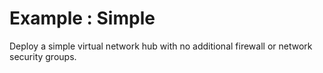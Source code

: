 # Example : Simple

Deploy a simple virtual network hub with no additional firewall or network security groups.